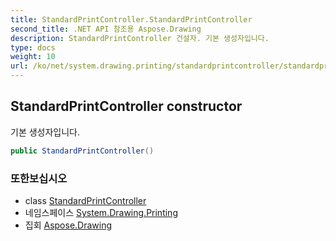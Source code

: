 ```yaml
---
title: StandardPrintController.StandardPrintController
second_title: .NET API 참조용 Aspose.Drawing
description: StandardPrintController 건설자. 기본 생성자입니다.
type: docs
weight: 10
url: /ko/net/system.drawing.printing/standardprintcontroller/standardprintcontroller/
---
```

## StandardPrintController constructor

기본 생성자입니다.

```csharp
public StandardPrintController()
```

### 또한보십시오

* class [StandardPrintController](../)
* 네임스페이스 [System.Drawing.Printing](../../standardprintcontroller/)
* 집회 [Aspose.Drawing](../../../)



